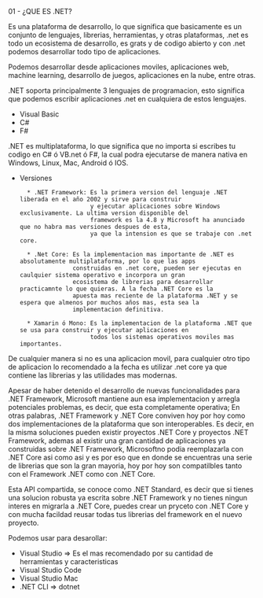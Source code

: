 01 - ¿QUE ES .NET?

Es una plataforma de desarrollo, lo que significa que basicamente es un conjunto de lenguajes, librerias,
herramientas, y otras plataformas, .net es todo un ecosistema de desarrollo, es grats y de codigo abierto y 
con .net podemos desarrollar todo tipo de aplicaciones.

Podemos desarrollar desde aplicaciones moviles, aplicaciones web, machine learning, desarrollo de juegos, 
aplicaciones en la nube, entre otras.

.NET soporta principalmente 3 lenguajes de programacion, esto significa que podemos escribir aplicaciones .net 
en cualquiera de estos lenguajes.

- Visual Basic
- C#
- F#

.NET es multiplataforma, lo que significa que no importa si escribes tu codigo en C# ó VB.net ó F#, la cual 
podra ejecutarse de manera nativa en Windows, Linux, Mac, Android ó IOS.

- Versiones

        * .NET Framework: Es la primera version del lenguaje .NET liberada en el año 2002 y sirve para construir 
                          y ejecutar aplicaciones sobre Windows exclusivamente. La ultima version disponible del 
                          framework es la 4.8 y Microsoft ha anunciado que no habra mas versiones despues de esta, 
                          ya que la intension es que se trabaje con .net core.

        * .Net Core: Es la implementacion mas importante de .NET es absolutamente multiplataforma, por lo que las apps 
                     construidas en .net core, pueden ser ejecutas en caulquier sistema operativo e incorpora un gran 
                     ecosistema de librerias para desarrollar practicamnte lo que quieras. A la fecha .NET Core es la 
                     apuesta mas reciente de la plataforma .NET y se espera que almenos por muchos años mas, esta sea la
                     implementacion definitiva.

        * Xamarin ó Mono: Es la implementacion de la plataforma .NET que se usa para construir y ejecutar aplicaciones en 
                          todos los sistemas operativos moviles mas importantes.

De cualquier manera si no es una aplicacion movil, para cualquier otro tipo de aplicacion lo recomendado a la fecha es 
utilizar .net core ya que contiene las librerias y las utilidades mas modernas.

Apesar de haber detenido el desarrollo de nuevas funcionalidades para .NET Framework, Microsoft mantiene aun esa implementacion 
y arregla potenciales problemas, es decir, que esta completamente operativa; En otras palabras, .NET Framework y .NET Core 
conviven hoy por hoy como dos implementaciones de la plataforma que son interoperables. Es decir, en la misma soluciones pueden 
existir proyectos .NET Core y proyectos .NET Framework, ademas al existir una gran cantidad de aplicaciones ya construidas sobre 
.NET Framework, Microsoftno podia reemplazarla con .NET Core asi como asi y es por eso que en donde se encuentras una serie de 
librerias que son la gran mayoria, hoy por hoy son compatilbles tanto con el Framework .NET como con .NET Core. 

Esta API compartida, se conoce como .NET Standard, es decir que si tienes una solucion robusta ya escrita sobre .NET Framework y 
no tienes ningun interes en migrarla a .NET Core, puedes crear un pryceto con .NET Core y con mucha facildad reusar todas tus 
librerias del framework en el nuevo proyecto.

Podemos usar para desarollar: 
- Visual Studio => Es el mas recomendado por su cantidad de herramientas y caracteristicas
- Visual Studio Code
- Visual Studio Mac
- .NET CLI => dotnet





